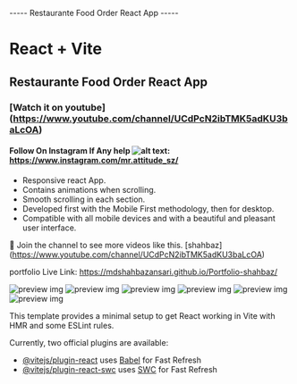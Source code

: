

----- Restaurante Food Order React App -----


# React + Vite

## Restaurante Food Order React App

### [Watch it on youtube] (https://www.youtube.com/channel/UCdPcN2ibTMK5adKU3baLcOA)

#### Follow On Instagram If Any help ![alt text](image.png): https://www.instagram.com/mr.attitude_sz/

- Responsive react App.
- Contains animations when scrolling.
- Smooth scrolling in each section.
- Developed first with the Mobile First methodology, then for desktop.
- Compatible with all mobile devices and with a beautiful and pleasant user interface.

💙 Join the channel to see more videos like this. [shahbaz] (https://www.youtube.com/channel/UCdPcN2ibTMK5adKU3baLcOA)

portfolio Live Link: https://mdshahbazansari.github.io/Portfolio-shahbaz/

![preview img](../frontend/src/assets/preview2.png)
![preview img](../frontend/src/assets/preview.png)
![preview img](../frontend/src/assets/preview3.png)
![preview img](../frontend/src/assets/preview4.png)
![preview img](../frontend/src/assets/preview5.png)
![preview img](../frontend/src/assets/preview6.png)






This template provides a minimal setup to get React working in Vite with HMR and some ESLint rules.

Currently, two official plugins are available:

- [@vitejs/plugin-react](https://github.com/vitejs/vite-plugin-react/blob/main/packages/plugin-react/README.md) uses [Babel](https://babeljs.io/) for Fast Refresh
- [@vitejs/plugin-react-swc](https://github.com/vitejs/vite-plugin-react-swc) uses [SWC](https://swc.rs/) for Fast Refresh
